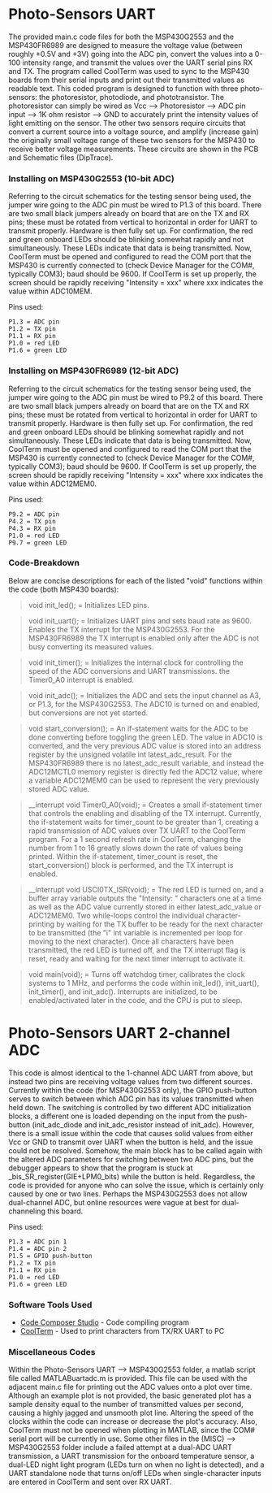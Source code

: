 # Photo-Sensors UART

The provided main.c code files for both the MSP430G2553 and the MSP430FR6989 are designed to measure the voltage value (between roughly +0.5V and +3V) going into the ADC pin, convert the values into a 0-100 intensity range, and transmit the values over the UART serial pins RX and TX. The program called CoolTerm was used to sync to the MSP430 boards from their serial inputs and print out their transmitted values as readable text. This coded program is designed to function with three photo-sensors: the photoresistor, photodiode, and phototransistor. The photoresistor can simply be wired as Vcc --> Photoresistor --> ADC pin input --> 1K ohm resistor --> GND to accurately print the intensity values of light emitting on the sensor. The other two sensors require circuits that convert a current source into a voltage source, and amplify (increase gain) the originally small voltage range of these two sensors for the MSP430 to receive better voltage measurements. These circuits are shown in the PCB and Schematic files (DipTrace). 

### Installing on MSP430G2553 (10-bit ADC)

Referring to the circuit schematics for the testing sensor being used, the jumper wire going to the ADC pin must be wired to P1.3 of this board. There are two small black jumpers already on board that are on the TX and RX pins; these must be rotated from vertical to horizontal in order for UART to transmit properly. Hardware is then fully set up. For confirmation, the red and green onboard LEDs should be blinking somewhat rapidly and not simultaneously. These LEDs indicate that data is being transmitted. Now, CoolTerm must be opened and configured to read the COM port that the MSP430 is currently connected to (check Device Manager for the COM#, typically COM3); baud should be 9600. If CoolTerm is set up properly, the screen should be rapidly receiving "Intensity = xxx" where xxx indicates the value within ADC10MEM.

Pins used:

```
P1.3 = ADC pin
P1.2 = TX pin
P1.1 = RX pin
P1.0 = red LED
P1.6 = green LED
```

### Installing on MSP430FR6989 (12-bit ADC)

Referring to the circuit schematics for the testing sensor being used, the jumper wire going to the ADC pin must be wired to P9.2 of this board. There are two small black jumpers already on board that are on the TX and RX pins; these must be rotated from vertical to horizontal in order for UART to transmit properly. Hardware is then fully set up. For confirmation, the red and green onboard LEDs should be blinking somewhat rapidly and not simultaneously. These LEDs indicate that data is being transmitted. Now, CoolTerm must be opened and configured to read the COM port that the MSP430 is currently connected to (check Device Manager for the COM#, typically COM3); baud should be 9600. If CoolTerm is set up properly, the screen should be rapidly receiving "Intensity = xxx" where xxx indicates the value within ADC12MEM0.

Pins used:

```
P9.2 = ADC pin
P4.2 = TX pin
P4.3 = RX pin
P1.0 = red LED
P9.7 = green LED
```

### Code-Breakdown

Below are concise descriptions for each of the listed "void" functions within the code (both MSP430 boards):


>void init_led(); = Initializes LED pins.



>void init_uart(); = Initializes UART pins and sets baud rate as 9600. Enables the TX interrupt for the MSP430G2553. For the MSP430FR6989 the TX interrupt is enabled only after the ADC is not busy converting its measured values.



>void init_timer(); = Initializes the internal clock for controlling the speed of the ADC conversions and UART transmissions. the Timer0_A0 interrupt is enabled.



>void init_adc(); = Initializes the ADC and sets the input channel as A3, or P1.3, for the MSP430G2553. The ADC10 is turned on and enabled, but conversions are not yet started.



>void start_conversion(); = An if-statement waits for the ADC to be done converting before toggling the green LED. The value in ADC10 is converted, and the very previous ADC value is stored into an address register by the unsigned volatile int latest_adc_result. For the MSP430FR6989 there is no latest_adc_result variable, and instead the ADC12MCTL0 memory register is directly fed the ADC12 value, where a variable ADC12MEM0 can be used to represent the very previously stored ADC value.



>__interrupt void Timer0_A0(void); = Creates a small if-statement timer that controls the enabling and disabling of the TX interrupt. Currently, the if-statement waits for timer_count to be greater than 1, creating a rapid transmission of ADC values over TX UART to the CoolTerm program. For a 1 second refresh rate in CoolTerm, changing the number from 1 to 16 greatly slows down the rate of values being printed. Within the if-statement, timer_count is reset, the start_conversion() block is performed, and the TX interrupt is enabled. 



>__interrupt void USCI0TX_ISR(void); = The red LED is turned on, and a buffer array variable outputs the "Intensity: " characters one at a time as well as the ADC value currently stored in either latest_adc_value or ADC12MEM0. Two while-loops control the individual character-printing by waiting for the TX buffer to be ready for the next character to be transmitted (the "i" int variable is incremented per loop for moving to the next character). Once all characters have been transmitted, the red LED is turned off, and the TX interrupt flag is reset, ready and waiting for the next timer interrupt to activate it.



>void main(void); = Turns off watchdog timer, calibrates the clock systems to 1 MHz, and performs the code within init_led(), init_uart(), init_timer(), and init_adc(). Interrupts are initialized, to be enabled/activated later in the code, and the CPU is put to sleep.



# Photo-Sensors UART 2-channel ADC

This code is almost identical to the 1-channel ADC UART from above, but instead two pins are receiving voltage values from two different sources. Currently within the code (for MSP430G2553 only), the GPIO push-button serves to switch between which ADC pin has its values transmitted when held down. The switching is controlled by two different ADC initialization blocks, a different one is loaded depending on the input from the push-button (init_adc_diode and init_adc_resistor instead of init_adc). However, there is a small issue within the code that causes solid values from either Vcc or GND to transmit over UART when the button is held, and the issue could not be resolved. Somehow, the main block has to be called again with the altered ADC parameters for switching between two ADC pins, but the debugger appears to show that the program is stuck at _bis_SR_register(GIE+LPM0_bits) while the button is held. Regardless, the code is provided for anyone who can solve the issue, which is certainly only caused by one or two lines. Perhaps the MSP430G2553 does not allow dual-channel ADC, but online resources were vague at best for dual-channeling this board.

Pins used:

```
P1.3 = ADC pin 1
P1.4 = ADC pin 2
P1.5 = GPIO push-button
P1.2 = TX pin
P1.1 = RX pin
P1.0 = red LED
P1.6 = green LED
```

### Software Tools Used

* [Code Composer Studio](https://dev.ti.com/) - Code compiling program
* [CoolTerm](http://freeware.the-meiers.org/) - Used to print characters from TX/RX UART to PC

### Miscellaneous Codes

Within the Photo-Sensors UART --> MSP430G2553 folder, a matlab script file called MATLABuartadc.m is provided. This file can be used with the adjacent main.c file for printing out the ADC values onto a plot over time. Although an example plot is not provided, the basic generated plot has a sample density equal to the number of transmitted values per second, causing a highly jagged and unsmooth plot line. Altering the speed of the clocks within the code can increase or decrease the plot's accuracy. Also, CoolTerm must not be opened when plotting in MATLAB, since the COM# serial port will be currently in use. Some other files in the (MISC) --> MSP430G2553 folder include a failed attempt at a dual-ADC UART transmission, a UART transmission for the onboard temperature sensor, a dual-LED night light program (LEDs turn on when no light is detected), and a UART standalone node that turns on/off LEDs when single-character inputs are entered in CoolTerm and sent over RX UART. 
